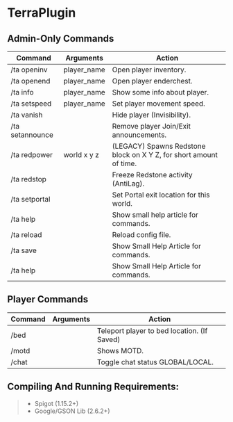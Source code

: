 # TerraPlugin
 ## Admin-Only Commands
| Command            | Arguments           | Action 
|--------------------|---------------------|--------------------------------------------------------------------------------------|
| /ta openinv        | player_name         | Open player inventory.
| /ta openend        | player_name         | Open player enderchest.
| /ta info           | player_name         | Show some info about player.
| /ta setspeed       | player_name         | Set player movement speed.
| /ta vanish         |                     | Hide player (Invisibility).
| /ta setannounce    |                     | Remove player Join/Exit announcements.
| /ta redpower       | world x y z         | (LEGACY) Spawns Redstone block on X Y Z, for short amount of time. 
| /ta redstop        |                     | Freeze Redstone activity (AntiLag).
| /ta setportal      |                     | Set Portal exit location for this world.
| /ta help           |                     | Show small help article for commands.
| /ta reload         |                     | Reload config file.
| /ta save           |                     | Show Small Help Article for commands.
| /ta help           |                     | Show Small Help Article for commands.

 ## Player Commands
| Command            | Arguments           | Action 
|--------------------|---------------------|--------------------------------------------------------------------------------------|
| /bed               |                     | Teleport player to bed location. (If Saved)
| /motd              |                     | Shows MOTD.
| /chat              |                     | Toggle chat status GLOBAL/LOCAL.

## Compiling And Running Requirements:
>- Spigot (1.15.2+)
>- Google/GSON Lib (2.6.2+)
